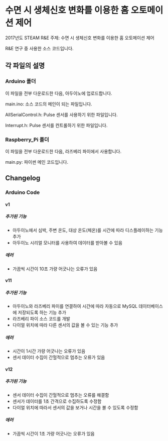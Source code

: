 # 수면 시 생체신호 변화를 이용한 홈 오토메이션 제어

2017년도 STEAM R&E
주제: 수면 시 생체신호 변화를 이용한 홈 오토메이션 제어

R&E 연구 중 사용한 소스 코드입니다.

## 각 파일의 설명

### Arduino 폴더

이 파일을 전부 다운로드한 다음, 아두이노에 업로드합니다.

main.ino: 소스 코드의 메인이 되는 파일입니다.

AllSerialControl.h: Pulse 센서를 사용하기 위한 파일입니다.

Interrupt.h: Pulse 센서를 컨트롤하기 위한 파일입니다.

### Raspberry_Pi 폴더

이 파일을 전부 다운로드한 다음, 라즈베리 파이에서 사용합니다.

main.py: 파이썬 메인 코드입니다.

## Changelog


### Arduino Code

#### v1
##### 추가된 기능
+ 아두이노에서 심박, 주변 온도, 대상 온도(체온)를 시간에 따라 디스플레이하는 기능 추가
+ 아두이노 시리얼 모니터를 사용하여 데이터를 받아볼 수 있음
##### 에러
+ 가끔씩 시간이 10초 가량 어긋나는 오류가 있음

#### v11
##### 추가된 기능
+ 아두이노와 라즈베리 파이를 연결하여 시간에 따라 자동으로 MySQL 데이터베이스에 저장되도록 하는 기능 추가
+ 라즈베리 파이 소스 코드를 개발
+ 다이얼 위치에 따라 다른 센서의 값을 볼 수 있는 기능 추가
##### 에러
+ 시간이 1시간 가량 어긋나는 오류가 있음
+ 센서 데이터 수집이 간헐적으로 멈추는 오류가 있음

#### v12
##### 추가된 기능
+ 센서 데이터 수집이 간헐적으로 멈추는 오류를 해결함
+ 센서가 데이터를 1초 간격으로 수집하도록 수정함
+ 다이얼 위치에 따라서 센서의 값을 보거나 시간을 볼 수 있도록 수정함
##### 에러
+ 가끔씩 시간이 1초 가량 어긋나는 오류가 있음 

